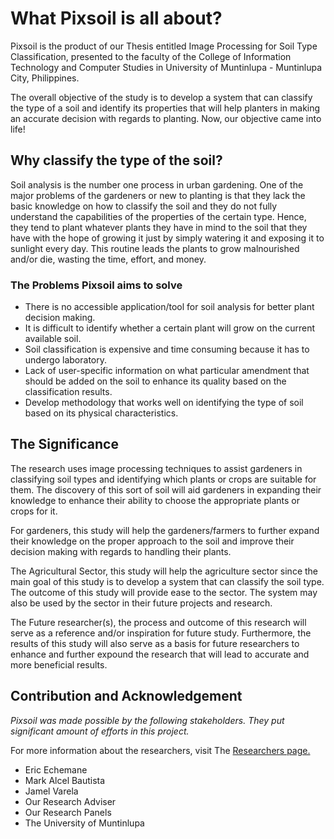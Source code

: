 #  What Pixsoil is all about?
Pixsoil is the product of our Thesis entitled Image Processing for Soil Type Classification, presented to the faculty of the College of Information Technology and Computer Studies in University of Muntinlupa - Muntinlupa City, Philippines.

The overall objective of the study is to develop a system that can classify the type of a soil and identify its properties that will help planters in making an accurate decision with regards to planting. Now, our objective came into life!

## Why classify the type of the soil?
Soil analysis is the number one process in urban gardening. One of the major problems of the gardeners or new to planting is that they lack the basic knowledge on how to classify the soil and they do not fully understand the capabilities of the properties of the certain type. Hence, they tend to plant whatever plants they have in mind to the soil that they have with the hope of growing it just by simply watering it and exposing it to sunlight every day. This routine leads the plants to grow malnourished and/or die, wasting the time, effort, and money.

### The Problems Pixsoil aims to solve
- There is no accessible application/tool for soil analysis for better plant decision making.
- It is difficult to identify whether a certain plant will grow on the current available soil.
- Soil classification is expensive and time consuming because it has to undergo laboratory.
- Lack of user-specific information on what particular amendment that should be added on the soil to enhance its quality based on the classification results.
- Develop methodology that works well on identifying the type of soil based on its physical characteristics.

## The Significance
The research uses image processing techniques to assist gardeners in classifying soil types and identifying which plants or crops are suitable for them. The discovery of this sort of soil will aid gardeners in expanding their knowledge to enhance their ability to choose the appropriate plants or crops for it.

For gardeners, this study will help the gardeners/farmers to further expand their knowledge on the proper approach to the soil and improve their decision making with regards to handling their plants.

The Agricultural Sector, this study will help the agriculture sector since the main goal of this study is to develop a system that can classify the soil type. The outcome of this study will provide ease to the sector. The system may also be used by the sector in their future projects and research.

The Future researcher(s), the process and outcome of this research will serve as a reference and/or inspiration for future study. Furthermore, the results of this study will also serve as a basis for future researchers to enhance and further expound the research that will lead to accurate and more beneficial results.

## Contribution and Acknowledgement
*Pixsoil was made possible by the following stakeholders. They put significant amount of efforts in this project.*

For more information about the researchers, visit The [Researchers page.](https://pixsoil.vercel.app/researchers)

- Eric Echemane
- Mark Alcel Bautista
- Jamel Varela
- Our Research Adviser
- Our Research Panels
- The University of Muntinlupa